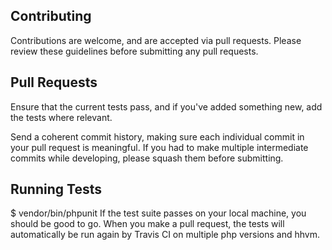 
**Contributing**
-
Contributions are welcome, and are accepted via pull requests. Please review these guidelines before submitting any pull requests.


**Pull Requests**
-

Ensure that the current tests pass, and if you've added something new, add the tests where relevant.

Send a coherent commit history, making sure each individual commit in your pull request is meaningful. If you had to make multiple intermediate commits while developing, please squash them before submitting.


**Running Tests**
-

$ vendor/bin/phpunit
If the test suite passes on your local machine, you should be good to go. When you make a pull request, the tests will automatically be run again by Travis CI on multiple php versions and hhvm.
